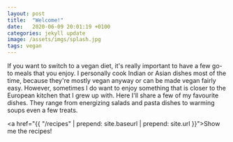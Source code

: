 ```yaml
---
layout: post
title:  "Welcome!"
date:   2020-06-09 20:01:19 +0100
categories: jekyll update
image: /assets/imgs/splash.jpg
tags: vegan
---
```

If you want to switch to a vegan diet, it's really important to have a few go-to meals that you enjoy. I personally cook Indian or Asian dishes most of the time, because they're mostly vegan anyway or can be made vegan fairly easy. However, sometimes I do want to enjoy something that is closer to the European kitchen that I grew up with. Here I'll share a few of my favourite dishes. They range from energizing salads and pasta dishes to warming soups even a few treats.

<a href="{{ "/recipes"  | prepend: site.baseurl | prepend: site.url }}">Show me the recipes!</a>
